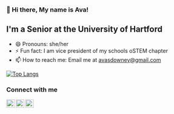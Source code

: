 ### 👋 Hi there, My name is Ava!

## I'm a Senior at the University of Hartford

- 😄 Pronouns: she/her
- ⚡ Fun fact: I am vice president of my schools oSTEM chapter
- 📫 How to reach me: Email me at avasdowney@gmail.com

[![Top Langs](https://github-readme-stats.vercel.app/api/top-langs/?username=avasdowney&langs_count=6&hide=Assembly,jupyter%20notebook&layout=compact&theme=github_dark)](https://github.com/anuraghazra/github-readme-stats)

### Connect with me

[<img align="left" alt="codeSTACKr | LinkedIn" width="22px" src="https://cdn.jsdelivr.net/npm/simple-icons@v3/icons/linkedin.svg" />][linkedin]

[<img align="left" alt="Icons8 | Website" width="22px" src="https://img.icons8.com/ios/452/domain.png" />][website]

[<img align="left" alt="codeSTACKr | Instagram" width="22px" src="https://cdn.jsdelivr.net/npm/simple-icons@v3/icons/instagram.svg" />][instagram]


[website]: https://avadowney.com/
[linkedin]: https://www.linkedin.com/in/ava-downey-9b59931aa/
[instagram]: https://www.instagram.com/ava_downey/

<!--
- 🔭 I’m currently working on ...
- 🌱 I’m currently learning ...
- 👯 I’m looking to collaborate on ...
- 🤔 I’m looking for help with ...
- 💬 Ask me about ...
- 📫 How to reach me: ...
- 😄 Pronouns: ...
- ⚡ Fun fact: ...
-->
